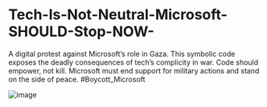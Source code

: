 # Tech-Is-Not-Neutral-Microsoft-SHOULD-Stop-NOW-
A digital protest against Microsoft’s role in Gaza. This symbolic code exposes the deadly consequences of tech’s complicity in war. Code should empower, not kill. Microsoft must end support for military actions and stand on the side of peace.
#Boycott_Microsoft



![image](https://github.com/user-attachments/assets/75d9bcf7-507f-43e0-9719-ed2ef92f28c9)
